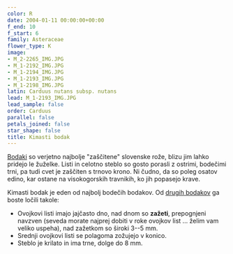 ```yaml
---
color: R
date: 2004-01-11 00:00:00+00:00
f_end: 10
f_start: 6
family: Asteraceae
flower_type: K
image:
- M_2-2265_IMG.JPG
- M_1-2192_IMG.JPG
- M_1-2194_IMG.JPG
- M_1-2193_IMG.JPG
- M_1-2198_IMG.JPG
latin: Carduus nutans subsp. nutans
lead: M_1-2193_IMG.JPG
lead_sample: false
order: Carduus
parallel: false
petals_joined: false
star_shape: false
title: Kimasti bodak
---
```

[Bodaki](../genus/carduus/) so verjetno najbolje "zaščitene" slovenske rože, blizu jim lahko pridejo le žuželke. Listi in celotno steblo so gosto porasli z ostrimi, bodečimi trni, pa tudi cvet je zaščiten s trnovo krono. Ni čudno, da so poleg osatov edino, kar ostane na visokogorskih travnikih, ko jih popasejo krave.

Kimasti bodak je eden od najbolj bodečih bodakov. Od [drugih bodakov](../genus/carduus/) ga boste ločili takole:

-   Ovojkovi listi imajo jajčasto dno, nad dnom so **zažeti**, prepognjeni navzven (seveda morate najprej dobiti v roke ovojkov list \... želim vam veliko uspeha), nad zažetkom so široki 3--5 mm.
-   Srednji ovojkovi listi se polagoma zožujejo v konico.
-   Steblo je krilato in ima trne, dolge do 8 mm.
